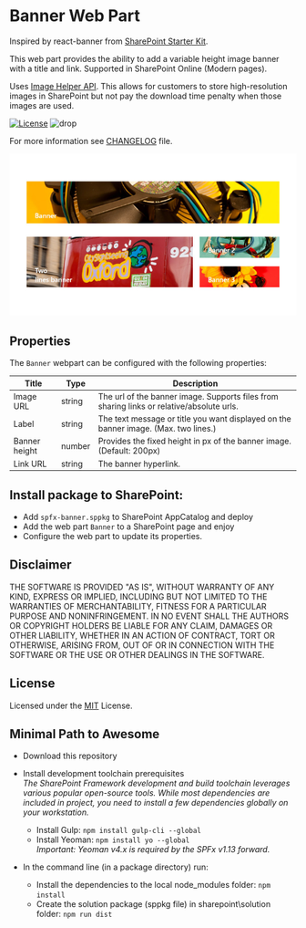 # Banner Web Part
Inspired by react-banner from [SharePoint Starter Kit](https://github.com/pnp/sp-starter-kit.git).

This web part provides the ability to add a variable height image banner with a title and link. Supported in SharePoint Online (Modern pages).

Uses [Image Helper API](https://learn.microsoft.com/en-us/sharepoint/dev/spfx/image-helper-api). This allows for customers to store high-resolution images in SharePoint but not pay the download time penalty when those images are used.

[![License](https://img.shields.io/badge/License-MIT-blue.svg)](LICENSE)
![drop](https://img.shields.io/badge/Version-1.0.0-green.svg)

For more information see [CHANGELOG](CHANGELOG.md) file.

![Bannner](sharepoint/assets/screenshot1.jpg)

## Properties

The `Banner` webpart can be configured with the following properties:

| Title | Type | Description |
| ---- | ---- | ---- |
| Image URL | string | The url of the banner image.  Supports files from sharing links or relative/absolute urls. |
| Label | string | The text message or title you want displayed on the banner image. (Max. two lines.) |
| Banner height | number | Provides the fixed height in px of the banner image. (Default: 200px) |
| Link URL | string | The banner hyperlink.|

## Install package to SharePoint:
- Add `spfx-banner.sppkg` to SharePoint AppCatalog and deploy
- Add the web part `Banner` to a SharePoint page and enjoy
- Configure the web part to update its properties.

## Disclaimer
THE SOFTWARE IS PROVIDED "AS IS", WITHOUT WARRANTY OF ANY KIND, EXPRESS OR IMPLIED, INCLUDING BUT NOT LIMITED TO THE WARRANTIES OF MERCHANTABILITY, FITNESS FOR A PARTICULAR PURPOSE AND NONINFRINGEMENT. IN NO EVENT SHALL THE AUTHORS OR COPYRIGHT HOLDERS BE LIABLE FOR ANY CLAIM, DAMAGES OR OTHER LIABILITY, WHETHER IN AN ACTION OF CONTRACT, TORT OR OTHERWISE, ARISING FROM, OUT OF OR IN CONNECTION WITH THE SOFTWARE OR THE USE OR OTHER DEALINGS IN THE SOFTWARE.

## License
Licensed under the [MIT](LICENSE.md) License.

## Minimal Path to Awesome

- Download this repository
- Install development toolchain prerequisites<br><span style="font-style:italic;">The SharePoint Framework development and build toolchain leverages various popular open-source tools. While most dependencies are included in project, you need to install a few dependencies globally on your workstation.</span>

  - Install Gulp: `npm install gulp-cli --global`
  - Install Yeoman: `npm install yo --global`<br><span style="font-style:italic;">Important: Yeoman v4.x is required by the SPFx v1.13 forward.</span>
- In the command line (in a package directory) run:
  - Install the dependencies to the local node_modules folder: `npm install`
  - Create the solution package (sppkg file) in sharepoint\solution folder: `npm run dist`

